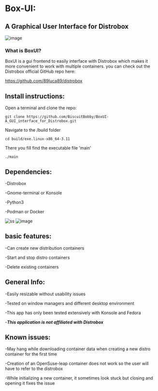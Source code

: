 # Box-UI: 
## A Graphical User Interface for Distrobox

![image](https://user-images.githubusercontent.com/87699062/227215238-42b1277d-d2ed-4552-8265-4b261613efc3.png)
### What is BoxUI?

BoxUI is a gui frontend to easily interface with Distrobox which makes it more convenient to work with multiple containers. 
you can check out the Distrobox official GitHub repo here:

https://github.com/89luca89/distrobox

## Install instructions:
Open a terminal and clone the repo:

```git clone https://github.com/BiscuitBobby/BoxUI-A_GUI_interface_for_Distrobox.git```

Navigate to the /build folder

```cd build/exe.linux-x86_64-3.11```

There you fill find the executable file 'main'

```./main```

## Dependencies:
-Distrobox

-Gnome-terminal or Konsole

-Python3

-Podman or Docker

![ss](https://user-images.githubusercontent.com/87699062/227241222-09f4b8ed-bc21-451c-bae8-53e4c1761d5b.png)
![image](https://user-images.githubusercontent.com/87699062/229911449-a279306e-9cf2-4a60-8642-973e29d9949c.png)

## basic features:
-Can create new distribution containers

-Start and stop distro containers

-Delete existing containers
## General Info:
-Easily resizable without usability issues

-Tested on window managers and different desktop environment

-This app has only been tested extensively with Konsole and Fedora

-***This application is not affiliated with Distrobox***

## Known issues:
-May hang while downloading container data when creating a new distro container for the first time

-Creation of an OpenSuse-leap container does not work so the user will have to refer to the distrobox

-While initializing a new container, it sometimes look stuck but closing and opening it fixes the issue 
